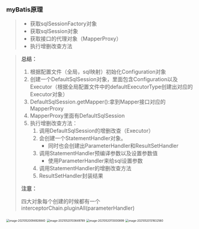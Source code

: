 ### myBatis原理

> * 获取sqlSessionFactory对象
> * 获取sqlSession对象
> * 获取接口的代理对象（MapperProxy）
> * 执行增删改查方法



> **总结：**
>
> 1. 根据配置文件（全局，sql映射）初始化Configuration对象
> 2. 创建一个DefaultSqlSession对象，里面包含Configuration以及Executor（根据全局配置文件中的defaultExecutorType创建出对应的Executor对象）
> 3. DefaultSqlSession.getMapper():拿到Mapper接口对应的MapperProxy
> 4. MapperProxy里面有DefaultSqlSession
> 5. 执行增删改查方法：
>     1. 调用DefaultSqlSession的增删改查（Executor）
>     2. 会创建一个StatementHandler对象。
>         * 同时也会创建出ParameterHandler和ResultSetHandler
>     3. 调用StatementHandler预编译参数以及设置参数值
>         * 使用ParameterHandler来给sql设置参数
>     4. 调用StatementHandler的增删改查方法
>     5. ResultSetHandler封装结果
>
> **注意：**
>
> ​	四大对象每个创建的时候都有一个interceptorChain.pluginAll(parameterHandler)





<img src="/Users/hezi/Library/Application Support/typora-user-images/image-20210520094928840.png" alt="image-20210520094928840" style="zoom:50%;" />

<img src="/Users/hezi/Library/Application Support/typora-user-images/image-20210520103649789.png" alt="image-20210520103649789" style="zoom:50%;" />

<img src="/Users/hezi/Library/Application Support/typora-user-images/image-20210520113000899.png" alt="image-20210520113000899" style="zoom:50%;" />

<img src="/Users/hezi/Library/Application Support/typora-user-images/image-20210520131632560.png" alt="image-20210520131632560" style="zoom:50%;" />

